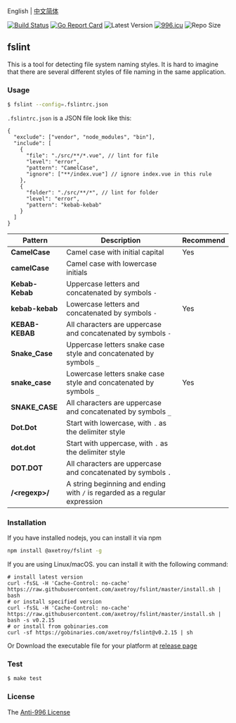 English | [中文简体](README_zh-CN.md)

[![Build Status](https://github.com/axetroy/fslint/workflows/ci/badge.svg)](https://github.com/axetroy/fslint/actions)
[![Go Report Card](https://goreportcard.com/badge/github.com/axetroy/fslint)](https://goreportcard.com/report/github.com/axetroy/fslint)
![Latest Version](https://img.shields.io/github/v/release/axetroy/fslint.svg)
[![996.icu](https://img.shields.io/badge/link-996.icu-red.svg)](https://996.icu)
![Repo Size](https://img.shields.io/github/repo-size/axetroy/fslint.svg)

## fslint

This is a tool for detecting file system naming styles. It is hard to imagine that there are several different styles of file naming in the same application.

### Usage

```bash
$ fslint --config=.fslintrc.json
```

`.fslintrc.json` is a JSON file look like this:

```jsonc
{
  "exclude": ["vendor", "node_modules", "bin"],
  "include": [
    {
      "file": "./src/**/*.vue", // lint for file
      "level": "error",
      "pattern": "CamelCase",
      "ignore": ["**/index.vue"] // ignore index.vue in this rule
    },
    {
      "folder": "./src/**/*", // lint for folder
      "level": "error",
      "pattern": "kebab-kebab"
    }
  ]
}
```

| Pattern          | Description                                                                | Recommend |
| ---------------- | -------------------------------------------------------------------------- | --------- |
| **CamelCase**    | Camel case with initial capital                                            | Yes       |
| **camelCase**    | Camel case with lowercase initials                                         |           |
| **Kebab-Kebab**  | Uppercase letters and concatenated by symbols `-`                          |           |
| **kebab-kebab**  | Lowercase letters and concatenated by symbols `-`                          | Yes       |
| **KEBAB-KEBAB**  | All characters are uppercase and concatenated by symbols `-`               |           |
| **Snake_Case**   | Uppercase letters snake case style and concatenated by symbols `_`         |           |
| **snake_case**   | Lowercase letters snake case style and concatenated by symbols `_`         | Yes       |
| **SNAKE_CASE**   | All characters are uppercase and concatenated by symbols `_`               |           |
| **Dot.Dot**      | Start with lowercase, with `.` as the delimiter style                      |           |
| **dot.dot**      | Start with uppercase, with `.` as the delimiter style                      |           |
| **DOT.DOT**      | All characters are uppercase and concatenated by symbols `.`               |           |
| **/\<regexp\>/** | A string beginning and ending with `/` is regarded as a regular expression |           |

### Installation

If you have installed nodejs, you can install it via npm

```bash
npm install @axetroy/fslint -g
```

If you are using Linux/macOS. you can install it with the following command:

```shell
# install latest version
curl -fsSL -H 'Cache-Control: no-cache' https://raw.githubusercontent.com/axetroy/fslint/master/install.sh | bash
# or install specified version
curl -fsSL -H 'Cache-Control: no-cache' https://raw.githubusercontent.com/axetroy/fslint/master/install.sh | bash -s v0.2.15
# or install from gobinaries.com
curl -sf https://gobinaries.com/axetroy/fslint@v0.2.15 | sh
```

Or Download the executable file for your platform at [release page](https://github.com/axetroy/fslint/releases)

### Test

```bash
$ make test
```

### License

The [Anti-996 License](LICENSE)
